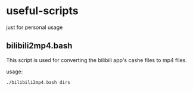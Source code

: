 # useful-scripts
just for personal usage

## bilibili2mp4.bash
This script is used for converting the bilibili app's cashe files to mp4 files.

usage:
``` bash
./bilibili2mp4.bash dirs
```

